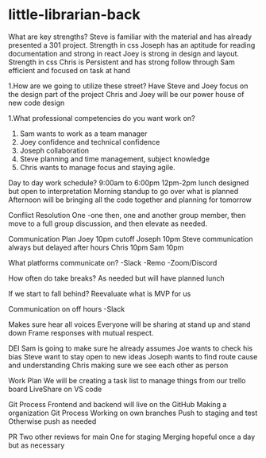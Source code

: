 # little-librarian-back

What are key strengths?
Steve is familiar with the material and has already presented a 301 project. Strength in css
Joseph has an aptitude for reading documentation and strong in react
Joey is strong in design and layout. Strength in css
Chris is Persistent and has strong follow through
Sam efficient and focused on task at hand

1.How are we going to utilize these street?
Have Steve and Joey focus on the design part of the project
Chris and Joey will be our power house of new code design

1.What professional competencies do you want work on?
1. Sam wants to work as a team manager
2. Joey confidence and technical confidence
3. Joseph collaboration 
4. Steve planning and time management, subject knowledge
5. Chris wants to manage focus and staying agile. 

Day to day work schedule?
9:00am to 6:00pm 12pm-2pm lunch designed but open to interpretation
Morning standup to go over what is planned
Afternoon will be bringing all the code together and planning for tomorrow

Conflict Resolution
One -one then, one and another group member, then move to a full group discussion, and then elevate as needed.

Communication Plan
Joey 10pm cutoff
Joseph 10pm
Steve communication always but delayed after hours
Chris 10pm
Sam 10pm

What platforms communicate on?
-Slack
-Remo
-Zoom/Discord

How often do take breaks?
As needed but will have planned lunch

If we start to fall behind?
Reevaluate what is MVP for us

Communication on off hours
-Slack

Makes sure hear all voices
 Everyone will be sharing at stand up and stand down
Frame responses with mutual respect.



DEI
Sam is going to make sure he already assumes
Joe wants to check his bias
Steve want to stay open to new ideas
Joseph wants to find route cause and understanding
Chris making sure we see each other as person


Work Plan
We will be creating a task list to manage things from our trello board
LiveShare on VS code

Git Process
Frontend and backend will live on the GitHub
Making a organization
Git Process 
 Working on own branches 
Push to staging and test
Otherwise push as needed

PR
Two other reviews for main
One for staging
Merging hopeful once a day but as necessary 

